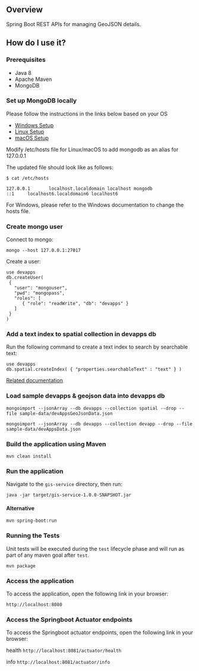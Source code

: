 ## Overview

Spring Boot REST APIs for managing GeoJSON details.

## How do I use it?

### Prerequisites

- Java 8
- Apache Maven
- MongoDB

### Set up MongoDB locally

Please follow the instructions in the links below based on your OS

  - [Windows Setup](https://docs.mongodb.com/manual/tutorial/install-mongodb-on-windows/)
  - [Linux Setup](https://docs.mongodb.com/manual/administration/install-on-linux/)
  - [macOS Setup](https://docs.mongodb.com/manual/tutorial/install-mongodb-on-os-x/)

Modify /etc/hosts file for Linux/macOS to add mongodb as an alias for 127.0.0.1

The updated file should look like as follows:

```
$ cat /etc/hosts

127.0.0.1		localhost.localdomain localhost mongodb
::1		localhost6.localdomain6 localhost6
```

For Windows, please refer to the Windows documentation to change the hosts file.

### Create mongo user

Connect to mongo:

```
mongo --host 127.0.0.1:27017
```

Create a user:

```
use devapps
db.createUser(
 {
   "user": "mongouser",
   "pwd": "mongopass",
   "roles": [
      { "role": "readWrite", "db": "devapps" }
   ]
 }
)
```

### Add a text index to spatial collection in devapps db

Run the following command to create a text index to search by searchable text:

```
use devapps
db.spatial.createIndex( { "properties.searchableText" : "text" } )
```
[Related documentation](https://docs.mongodb.com/manual/text-search/)

### Load sample devapps & geojson data into devapps db 

```
mongoimport --jsonArray --db devapps --collection spatial --drop --file sample-data/devAppsGeoJsonData.json

mongoimport --jsonArray --db devapps --collection devapp --drop --file sample-data/devAppsData.json
```

### Build the application using Maven

`mvn clean install`

### Run the application

Navigate to the `gis-service` directory, then run:

`java -jar target/gis-service-1.0.0-SNAPSHOT.jar`

#### Alternative

`mvn spring-boot:run`

### Running the Tests

Unit tests will be executed during the `test` lifecycle phase and will run as part of any maven goal after `test`.

`mvn package`

### Access the application

To access the application, open the following link in your browser:

`http://localhost:8080`

### Access the Springboot Actuator endpoints

To access the Springboot actuator endpoints, open the following link in your browser:

health 
`http://localhost:8081/actuator/health`

info
`http://localhost:8081/actuator/info`
